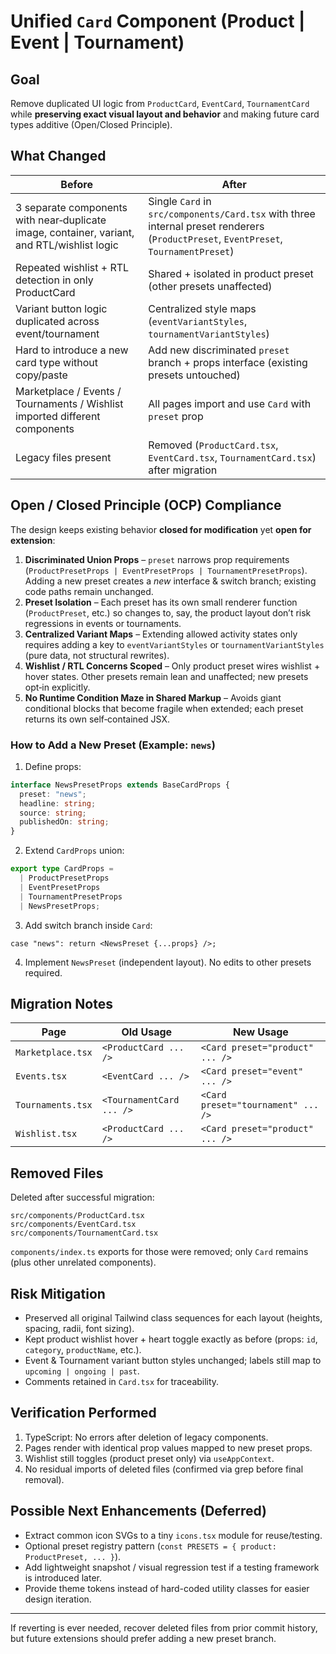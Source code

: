 # Unified `Card` Component (Product | Event | Tournament)

## Goal

Remove duplicated UI logic from `ProductCard`, `EventCard`, `TournamentCard` while **preserving exact visual layout and behavior** and making future card types additive (Open/Closed Principle).

## What Changed

| Before                                                                                      | After                                                                                                                                |
| ------------------------------------------------------------------------------------------- | ------------------------------------------------------------------------------------------------------------------------------------ |
| 3 separate components with near‑duplicate image, container, variant, and RTL/wishlist logic | Single `Card` in `src/components/Card.tsx` with three internal preset renderers (`ProductPreset`, `EventPreset`, `TournamentPreset`) |
| Repeated wishlist + RTL detection in only ProductCard                                       | Shared + isolated in product preset (other presets unaffected)                                                                       |
| Variant button logic duplicated across event/tournament                                     | Centralized style maps (`eventVariantStyles`, `tournamentVariantStyles`)                                                             |
| Hard to introduce a new card type without copy/paste                                        | Add new discriminated `preset` branch + props interface (existing presets untouched)                                                 |
| Marketplace / Events / Tournaments / Wishlist imported different components                 | All pages import and use `Card` with `preset` prop                                                                                   |
| Legacy files present                                                                        | Removed (`ProductCard.tsx`, `EventCard.tsx`, `TournamentCard.tsx`) after migration                                                   |

## Open / Closed Principle (OCP) Compliance

The design keeps existing behavior **closed for modification** yet **open for extension**:

1. **Discriminated Union Props** – `preset` narrows prop requirements (`ProductPresetProps | EventPresetProps | TournamentPresetProps`). Adding a new preset creates a _new_ interface & switch branch; existing code paths remain unchanged.
2. **Preset Isolation** – Each preset has its own small renderer function (`ProductPreset`, etc.) so changes to, say, the product layout don’t risk regressions in events or tournaments.
3. **Centralized Variant Maps** – Extending allowed activity states only requires adding a key to `eventVariantStyles` or `tournamentVariantStyles` (pure data, not structural rewrites).
4. **Wishlist / RTL Concerns Scoped** – Only product preset wires wishlist + hover states. Other presets remain lean and unaffected; new presets opt‑in explicitly.
5. **No Runtime Condition Maze in Shared Markup** – Avoids giant conditional blocks that become fragile when extended; each preset returns its own self‑contained JSX.

### How to Add a New Preset (Example: `news`)

1. Define props:

```ts
interface NewsPresetProps extends BaseCardProps {
  preset: "news";
  headline: string;
  source: string;
  publishedOn: string;
}
```

2. Extend `CardProps` union:

```ts
export type CardProps =
  | ProductPresetProps
  | EventPresetProps
  | TournamentPresetProps
  | NewsPresetProps;
```

3. Add switch branch inside `Card`:

```tsx
case "news": return <NewsPreset {...props} />;
```

4. Implement `NewsPreset` (independent layout). No edits to other presets required.

## Migration Notes

| Page              | Old Usage                | New Usage                          |
| ----------------- | ------------------------ | ---------------------------------- |
| `Marketplace.tsx` | `<ProductCard ... />`    | `<Card preset="product" ... />`    |
| `Events.tsx`      | `<EventCard ... />`      | `<Card preset="event" ... />`      |
| `Tournaments.tsx` | `<TournamentCard ... />` | `<Card preset="tournament" ... />` |
| `Wishlist.tsx`    | `<ProductCard ... />`    | `<Card preset="product" ... />`    |

## Removed Files

Deleted after successful migration:

```
src/components/ProductCard.tsx
src/components/EventCard.tsx
src/components/TournamentCard.tsx
```

`components/index.ts` exports for those were removed; only `Card` remains (plus other unrelated components).

## Risk Mitigation

- Preserved all original Tailwind class sequences for each layout (heights, spacing, radii, font sizing).
- Kept product wishlist hover + heart toggle exactly as before (props: `id`, `category`, `productName`, etc.).
- Event & Tournament variant button styles unchanged; labels still map to `upcoming | ongoing | past`.
- Comments retained in `Card.tsx` for traceability.

## Verification Performed

1. TypeScript: No errors after deletion of legacy components.
2. Pages render with identical prop values mapped to new preset props.
3. Wishlist still toggles (product preset only) via `useAppContext`.
4. No residual imports of deleted files (confirmed via grep before final removal).

## Possible Next Enhancements (Deferred)

- Extract common icon SVGs to a tiny `icons.tsx` module for reuse/testing.
- Optional preset registry pattern (`const PRESETS = { product: ProductPreset, ... }`).
- Add lightweight snapshot / visual regression test if a testing framework is introduced later.
- Provide theme tokens instead of hard-coded utility classes for easier design iteration.

---

If reverting is ever needed, recover deleted files from prior commit history, but future extensions should prefer adding a new preset branch.
